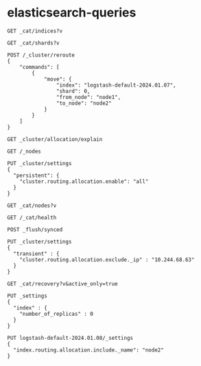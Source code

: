 # elasticsearch-queries

```
GET _cat/indices?v
```

```
GET _cat/shards?v
```

```
POST /_cluster/reroute 
{
    "commands": [
        {
            "move": {
                "index": "logstash-default-2024.01.07",
                "shard": 0,
                "from_node": "node1",
                "to_node": "node2"
            }
        }
    ]
}
```

```
GET _cluster/allocation/explain
```

```
GET /_nodes
```

```
PUT _cluster/settings
{
  "persistent": {
    "cluster.routing.allocation.enable": "all"
  }
}
```


```
GET _cat/nodes?v
```

```
GET /_cat/health
```

```
POST _flush/synced
```

```
PUT _cluster/settings
{
  "transient" : {
    "cluster.routing.allocation.exclude._ip" : "10.244.68.63"
  }
}
```

```
GET _cat/recovery?v&active_only=true
```

```
PUT _settings
{
  "index" : {
    "number_of_replicas" : 0
  }
}
```

```
PUT logstash-default-2024.01.08/_settings
{
  "index.routing.allocation.include._name": "node2"
}
```
